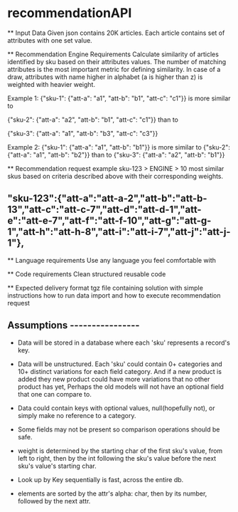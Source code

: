 # recommendationAPI

** Input Data
Given json contains 20K articles.
Each article contains set of attributes with one set value.

** Recommendation Engine Requirements
Calculate similarity of articles identified by sku based on their attributes values.
The number of matching attributes is the most important metric for defining similarity.
In case of a draw, attributes with name higher in alphabet (a is higher than z) is weighted with heavier weight.

Example 1:
{"sku-1": {"att-a": "a1", "att-b": "b1", "att-c": "c1"}} is more similar to

{"sku-2": {"att-a": "a2", "att-b": "b1", "att-c": "c1"}} than to

{"sku-3": {"att-a": "a1", "att-b": "b3", "att-c": "c3"}}

Example 2:
{"sku-1": {"att-a": "a1", "att-b": "b1"}} is more similar to
{"sku-2": {"att-a": "a1", "att-b": "b2"}} than to
{"sku-3": {"att-a": "a2", "att-b": "b1"}}

** Recommendation request example
sku-123  > ENGINE > 10 most similar skus based on criteria described above with their corresponding weights.

## "sku-123":{"att-a":"att-a-2","att-b":"att-b-13","att-c":"att-c-7","att-d":"att-d-1","att-e":"att-e-7","att-f":"att-f-10","att-g":"att-g-1","att-h":"att-h-8","att-i":"att-i-7","att-j":"att-j-1"},

** Language requirements
Use any language you feel comfortable with

** Code requirements
Clean structured reusable code

** Expected delivery format
tgz file containing solution with simple instructions how to run data import and how to execute recommendation request

## Assumptions ----------------
- Data will be stored in a database where each 'sku' represents a record's key.

- Data will be unstructured. Each 'sku' could contain 0+ categories and 10+ distinct variations for each field category. And if a new product is added they new product could have more variations that no other product has yet, Perhaps the old models will not have an optional field that one can compare to.

- Data could contain keys with optional values, null(hopefully not), or simply make no reference to a category.

- Some fields may not be present so comparison operations should be safe.

- weight is determined by the starting char of the first sku's value, from left to right, then by the int following the sku's value before the next sku's value's starting char.

- Look up by Key sequentially is fast, across the entire db.

- elements are sorted by the attr's alpha: char, then by its number, followed by the next attr.
